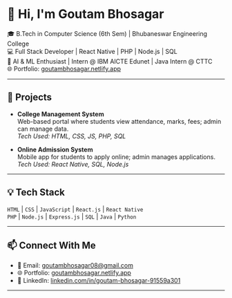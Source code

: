 # 👋 Hi, I'm Goutam Bhosagar

🎓 B.Tech in Computer Science (6th Sem) | Bhubaneswar Engineering College  
💻 Full Stack Developer | React Native | PHP | Node.js | SQL  
🤖 AI & ML Enthusiast | Intern @ IBM AICTE Edunet | Java Intern @ CTTC  
🌐 Portfolio: [goutambhosagar.netlify.app](https://goutambhosagar.netlify.app)

---

## 🚀 Projects

- **College Management System**  
  Web-based portal where students view attendance, marks, fees; admin can manage data.  
  _Tech Used: HTML, CSS, JS, PHP, SQL_

- **Online Admission System**  
  Mobile app for students to apply online; admin manages applications.  
  _Tech Used: React Native, SQL, Node.js_

---

## 💡 Tech Stack
`HTML` | `CSS` | `JavaScript` | `React.js` | `React Native`  
`PHP` | `Node.js` | `Express.js` | `SQL` | `Java` | `Python`

---

## 📫 Connect With Me

- 📧 Email: goutambhosagar08@gmail.com  
- 🌐 Portfolio: [goutambhosagar.netlify.app](https://goutambhosagar.netlify.app)  
- 💼 LinkedIn: [linkedin.com/in/goutam-bhosagar-91559a301](https://www.linkedin.com/in/goutam-bhosagar-91559a301/](https://www.linkedin.com/in/goutam-bhosagar-91559a301?utm_source=share&utm_campaign=share_via&utm_content=profile&utm_medium=android_app))

---


